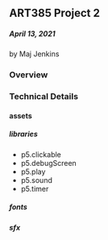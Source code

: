 ## ART385 Project 2
##### April 13, 2021
by Maj Jenkins
### Overview


### Technical Details
#### assets
##### libraries
* p5.clickable
* p5.debugScreen
* p5.play
* p5.sound
* p5.timer

##### fonts

##### sfx
